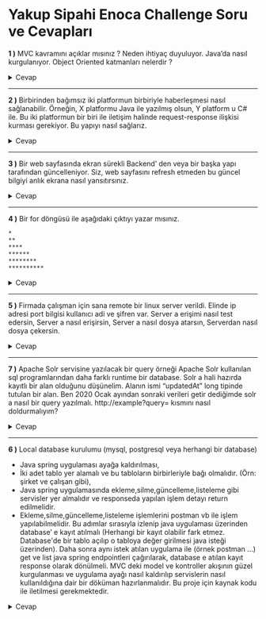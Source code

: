 # Yakup Sipahi Enoca Challenge Soru ve Cevapları
**1 )** MVC kavramını açıklar mısınız ? Neden ihtiyaç duyuluyor. Java’da nasıl kurgulanıyor.
Object Oriented katmanları nelerdir ?
<details>
  <summary>Cevap</summary>

- **MVC** : Model-View-Controller, üç bileşenden oluşan bir tasarım desenidir.
- Bir uygulamanın temel bileşenlerini ayri tutarak daha organize ve bakimi kolay hale getirir.
- **_Model_** : Uygulamanin veri yapisini ve is mantigini temsil eder. Veri tabanina erisim, verilerin saklanmas, islenmesi, guncellenmesi ile ilgili islemleri bulunduran katmandir.
- **_View_** : Kullanicinin goruntulemesini istedigimiz web sayfalarini olusturdugumuz katman.
- **_Controller_** : Model ve View katmanlari arasindaki iletisimi saglar. Kullanici islemlerinin yapildigi yerdir.
- Kisacasi projemizde kullandigimiz yapilari katmanlamak icin MVC design pattern kullaniyoruz boylece, veritabani icin bir katman, sorgularimiz icin ayri bir katman ve son kullaniciya sunulacak olan ekran icin ayri bir katman olusturmaktir.
- **Neden MVC ?** : MVC ile uygulama daha iyi yonetilebilir ve bakimi daha kolay hale gelir. Bu uc katman ayri ayri test edilebilirler ve yeni ozellikler, ornegin _view_'da bir degisiklik yapmak istedigimizda _Model_ katmaninda bir degisiklik yapmamiza gerek olmaz.
</details>

---
**2 )** Birbirinden bağımsız iki platformun birbiriyle haberleşmesi nasıl sağlanabilir. Örneğin, X
platformu Java ile yazılmış olsun, Y platform u C# ile. Bu iki platformun bir biri ile iletişim
halinde request-response ilişkisi kurması gerekiyor. Bu yapıyı nasıl sağlarız.
<details>
  <summary>Cevap</summary>

- **Web service'leri** kullanarak farklı platformlar arasında iletisim kurabiliriz.(örn: SOAP, `RESTful`)
- Örneğin **REST** mimarisini kullanarak client-server arasindaki iletisim HTTP protokolu sayesinde kolay bir sekilde yapilir.
- **REST** mimarisinde bilgiler URI'lar uzerinden sunulur.(orn: http://localhost:8080/api/jobs/1). **RESTful web servisleri** ise, REST mimarisi temel alınarak geliştirilmiş hafif, genişletilebilir ve basit servislerdir.
- **RESTful servis**'lerin amaci client-server arasindaki veri akisini platformdan bagimsiz olarak gerceklestirebilmek ve veri akisini en az yukle saglayabilmektir.
- **RESTful servis**'ler response tipi olarak _JSON_, _HTML_, _XML_ gibi formatlar dondurebilir.
- **X** platformunda Java ve Spring Boot ile **RESTful API**'lar olusturulur.
- **X** platformu bir **RESTful servis** oldugu icin HTTP'nin tum metodlarini destekler ve **Y** platformundan gelen istege gore response dondurur.
</details>

---
**3 )** Bir web sayfasında ekran sürekli Backend’ den veya bir başka yapı tarafından
güncelleniyor. Siz, web sayfasını refresh etmeden bu güncel bilgiyi anlık ekrana nasıl
yansıtırsınız.
<details>
  <summary>Cevap</summary>

- Bu islem **WebSocket** teknolojisi kullanilarak gerceklestirilebilir.
- **WebSocket** bir istemci ve bir sunucu arasinda bir baglanti olusturmak ve aralarinda gercek zamanli olarak iletisimi saglamak icin gelismis bir teknolojidir.
</details>

---
**4 )** Bir for döngüsü ile aşağıdaki çıktıyı yazar mısınız.
```
*
**
****
******
********
**********
```
<details>
  <summary>Cevap</summary>

```java
    public static void main(String[] args) {
        System.out.println("*");
        for(int i = 1; i < 6; i++){
            System.out.println("*".repeat(i * 2));
        }
    }
```
</details>

---
**5 )** Firmada çalışman için sana remote bir linux server verildi. Elinde ip adresi port bilgisi
kullanıcı adi ve şifren var. Server a erişimi nasıl test edersin, Server a nasıl erişirsin, Server a
nasıl dosya atarsın, Serverdan nasıl dosya çekersin.
<details>
  <summary>Cevap</summary>

- erisim
```
ssh kullanici_adi@sunucu_ip -p port_numarasi
```
- dosya atma
```
scp gonderilecek_dosya kullanici_adi@sunucu_ip:gonderilecek_yer
scp a.txt yakupsipahi@192.168.1.7:/home/java/documents/
```
- dosya cekme
```
scp kullanici_adi@sunucu_ip:dosya_path dosya_adi
scp yakupsipahi@192.168.1.7:/home/java/documents/ a.txt
```
</details>

---
**7 )** Apache Solr servisine yazılacak bir query örneği Apache Solr kullanılan sql
programlarından daha farklı runtime bir database. Solr a hali hazırda kayıtlı bir alan olduğunu
düşünelim. Alanın ismi “updatedAt” long tipinde tutulan bir alan. Ben 2020 Ocak ayından
sonraki verileri getir dediğimde solr a nasıl bir query yazılmalı. http://example?query=
kısmını nasıl doldurmalıyım?
<details>
  <summary>Cevap</summary>

- something
</details>



---
**6 )** Local database kurulumu (mysql, postgresql veya herhangi bir database)
- Java spring uygulaması ayağa kaldırılması,
- İki adet tablo yer alamalı ve bu tabloların birbirleriyle bağı olmalıdır. (Örn: şirket ve çalışan
gibi),
- Java spring uygulamasında ekleme,silme,güncelleme,listeleme gibi servisler yer almalıdır ve
responseda yapılan işlem detayı return edilmelidir.
- Ekleme,silme,güncelleme,listeleme işlemlerini postman vb ile işlem yapılabilmelidir.
Bu adımlar sırasıyla izlenip java uygulaması üzerinden database’ e kayıt atılmalı (Herhangi
bir kayıt olabilir fark etmez. Database'de bir tablo açılıp o tabloya değer girilmesi java isteği
üzerinden). Daha sonra aynı istek atılan uygulama ile (örnek postman ...) get ve list java
spring endpointleri çağırılarak, database e atılan kayıt response olarak dönülmeli.
MVC deki model ve kontroller akışının güzel kurgulanması ve uygulama ayağı nasıl
kaldırılıp servislerin nasıl kullanıldığına dair bir döküman hazırlanmalıdır. Bu proje için
kaynak kodu ile iletilmesi gerekmektedir.
<details>
  <summary>Cevap</summary>

##### Employees Table
![employee-table](https://github.com/ykpsph/enoca-challenge/assets/52661595/ea163a2d-6722-4590-9dc6-63e1245e09fd)

##### Departments Table
![department-table](https://github.com/ykpsph/enoca-challenge/assets/52661595/8979667f-ff15-4e66-8790-5b7aa0b482b3)


- **Employee** tablosu uzerinde Postman kullanilarak gerceklestirilen CRUD operasyonlari :
- Add Employee
![Add Employee](https://github.com/ykpsph/enoca-challenge/assets/52661595/86c28ecb-ec64-4808-a058-4cac62fdfa56)
- Get All Employees
![7-employee-getall](https://github.com/ykpsph/enoca-challenge/assets/52661595/86c60dea-2117-448a-8cc4-346e88948fc4)
- Get Employee By Id
![8-employee-getbyid](https://github.com/ykpsph/enoca-challenge/assets/52661595/5c61636e-e049-4b9e-9270-df301dd40b64)
- Update Employee 1
![11-employee-before-update](https://github.com/ykpsph/enoca-challenge/assets/52661595/31e0ca5f-4df1-4737-8cbf-2c2be5595c61)
- Update Employee 2
![12-employee-after-update](https://github.com/ykpsph/enoca-challenge/assets/52661595/f7384792-2605-44cd-b5a3-b56651d832a1)
- Delete Employee 1
![9-employee-before-deleting](https://github.com/ykpsph/enoca-challenge/assets/52661595/078ed231-67d3-4b86-bdc0-b7ebed183f0b)
- Delete Employee 2
![10-employee-after-deletion](https://github.com/ykpsph/enoca-challenge/assets/52661595/09919f44-becd-4aeb-ac09-a76ddb76ff74)

- **Department** tablosu uzerinde Postman kullanilarak gerceklestirilen CRUD operasyonlari :
- Get All Departments
![3-department-get-all](https://github.com/ykpsph/enoca-challenge/assets/52661595/33c1d9c7-8a85-4130-998d-be0d32a18713)
- Get Department By Id
![4-department-getbyid](https://github.com/ykpsph/enoca-challenge/assets/52661595/535c3daa-66bb-4bf4-8b5a-3dc6e54f061e)
- Update Department
![5-department-update](https://github.com/ykpsph/enoca-challenge/assets/52661595/e35ae244-b314-4e99-83a3-f5082aaddca3)
- Delete Department 1
![1-department-before-delete](https://github.com/ykpsph/enoca-challenge/assets/52661595/dbeacc96-6bf0-449a-859c-b8fb84b62109)
- Delete Department 2
![2-department-after-deletion](https://github.com/ykpsph/enoca-challenge/assets/52661595/e5c0cb3e-4a1f-44f6-b6e8-04b893ea0245)







</details>

















